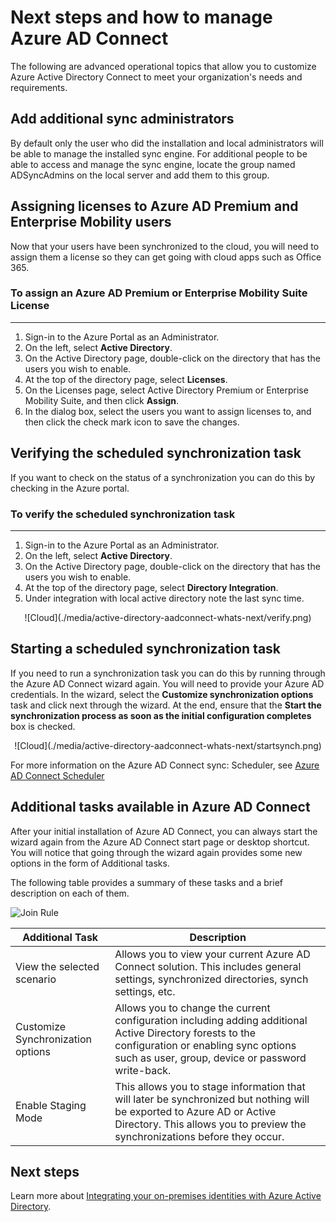 <properties
	pageTitle="Azure AD Connect: Next steps and how to manage Azure AD Connect | Microsoft Azure"
	description="Learn how to extend the default configuration and operational tasks for Azure AD Connect."
	services="active-directory"
	documentationCenter=""
	authors="billmath"
	manager="femila"
	editor="curtand"/>

<tags
	ms.service="active-directory"
	ms.workload="identity"
	ms.tgt_pltfrm="na"
	ms.devlang="na"
	ms.topic="article"
	ms.date="11/01/2016"
	ms.author="billmath"/>

# Next steps and how to manage Azure AD Connect
The following are advanced operational topics that allow you to customize Azure Active Directory Connect to meet your organization's needs and requirements.  

## Add additional sync administrators
By default only the user who did the installation and local administrators will be able to manage the installed sync engine. For additional people to be able to access and manage the sync engine, locate the group named ADSyncAdmins on the local server and add them to this group.

## Assigning licenses to Azure AD Premium and Enterprise Mobility users

Now that your users have been synchronized to the cloud, you will need to assign them a license so they can get going with cloud apps such as Office 365.

### To assign an Azure AD Premium or Enterprise Mobility Suite License
--------------------------------------------------------------------------------
1. Sign-in to the Azure Portal as an Administrator.
2. On the left, select **Active Directory**.
3. On the Active Directory page, double-click on the directory that has the users you wish to enable.
4. At the top of the directory page, select **Licenses**.
5. On the Licenses page, select Active Directory Premium or Enterprise Mobility Suite, and then click **Assign**.
6. In the dialog box, select the users you want to assign licenses to, and then click the check mark icon to save the changes.


## Verifying the scheduled synchronization task
If you want to check on the status of a synchronization you can do this by checking in the Azure portal.

### To verify the scheduled synchronization task
--------------------------------------------------------------------------------
1. Sign-in to the Azure Portal as an Administrator.
2. On the left, select **Active Directory**.
3. On the Active Directory page, double-click on the directory that has the users you wish to enable.
4. At the top of the directory page, select **Directory Integration**.
5. Under integration with local active directory note the last sync time.

<center>![Cloud](./media/active-directory-aadconnect-whats-next/verify.png)</center>

## Starting a scheduled synchronization task
If you need to run a synchronization task you can do this by running through the Azure AD Connect wizard again.  You will need to provide your Azure AD credentials.  In the wizard, select the **Customize synchronization options** task and click next through the wizard. At the end, ensure that the **Start the synchronization process as soon as the initial configuration completes** box is checked.

<center>![Cloud](./media/active-directory-aadconnect-whats-next/startsynch.png)</center>

For more information on the Azure AD Connect sync: Scheduler, see [Azure AD Connect Scheduler](active-directory-aadconnectsync-feature-scheduler.md)


## Additional tasks available in Azure AD Connect
After your initial installation of Azure AD Connect, you can always start the wizard again from the Azure AD Connect start page or desktop shortcut.  You will notice that going through the wizard again provides some new options in the form of Additional tasks.  

The following table provides a summary of these tasks and a brief description on each of them.

![Join Rule](./media/active-directory-aadconnect-whats-next/addtasks.png)


Additional Task | Description
------------- | ------------- |
View the selected scenario  |Allows you to view your current Azure AD Connect solution.  This includes general settings, synchronized directories, synch settings, etc.
Customize Synchronization options | Allows you to change the current configuration including adding additional Active Directory forests to the configuration or enabling sync options such as user, group, device or password write-back.
Enable Staging Mode |  This allows you to stage information that will later be synchronized but nothing will be exported to Azure AD or Active Directory.  This allows you to preview the synchronizations before they occur.

## Next steps
Learn more about [Integrating your on-premises identities with Azure Active Directory](active-directory-aadconnect.md).
